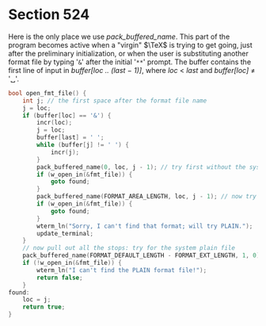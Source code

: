 # Section 524

Here is the only place we use *pack_buffered_name*.
This part of the program becomes active when a "virgin" $\TeX$ is trying to get going, just after the preliminary initialization, or when the user is substituting another format file by typing '`&`' after the initial '`**`' prompt.
The buffer contains the first line of input in *buffer[loc .. (last − 1)]*, where *loc* $<$ *last* and *buffer[loc]* $\ne$ '␣'.

```c io/dumping.c
bool open_fmt_file() {
    int j; // the first space after the format file name
    j = loc;
    if (buffer[loc] == '&') {
        incr(loc);
        j = loc;
        buffer[last] = ' ';
        while (buffer[j] != ' ') {
            incr(j);
        }
        pack_buffered_name(0, loc, j - 1); // try first without the system file area
        if (w_open_in(&fmt_file)) {
            goto found;
        }
        pack_buffered_name(FORMAT_AREA_LENGTH, loc, j - 1); // now try the system format file area
        if (w_open_in(&fmt_file)) {
            goto found;
        }
        wterm_ln("Sorry, I can't find that format; will try PLAIN.");
        update_terminal;
    }
    // now pull out all the stops: try for the system plain file
    pack_buffered_name(FORMAT_DEFAULT_LENGTH - FORMAT_EXT_LENGTH, 1, 0);
    if (!w_open_in(&fmt_file)) {
        wterm_ln("I can't find the PLAIN format file!");
        return false;
    }
found:
    loc = j;
    return true;
}
```

